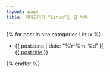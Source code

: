 ```yaml
---
layout: page
title: 카테고리가 "Linux"인 글 목록
---
```

<!-- .code is a class with one font-family property. -->
<section>
	{% for post in site.categories.Linux %}
		<ul>
			<li>
				<div class="post-date code">
					<span>{{ post.date | date: "%Y-%m-%d" }}</span>
				</div>
				<div class="title">
					<a href="{{ post.url | prepend: site.baseurl | prepend: site.url }}">{{ post.title }}</a>
				</div>
			</li>
		</ul>
	{% endfor %}
</section>
